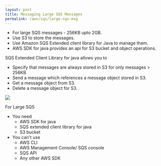 ```yaml
---
layout: post
title: Messaging Large SQS Messages
permalink: /aws/sqs/large-sqs-msg
---
```


- For large SQS messages - 256KB upto 2GB.
- Use S3 to store the messages.
- Use Amazon SQS Extended client library for Java to manage them.
- AWS SDK for java provides an api for S3 bucket and object operations.

SQS Extended Client Library for java allows you to
- Specify that messages are always stored in S3 for only messages > 256KB
- Send a message which references a message object stored in S3.
- Get a message object from S3.
- Delete a message object for S3.

![]({{site.cdn}}/aws/sqs/large-sqs-messages.png)

For Large SQS
- You need
  - AWS SDK for java
  - SQS extended client library for java
  - S3 bucket
- You can't use
  - AWS CLI
  - AWS Management Console/ SQS console
  - SQS API
  - Any other AWS SDK